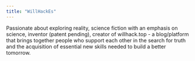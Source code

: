 ```yaml
---
title: "WillHackEs"
---
```


Passionate about exploring reality, science fiction with an emphasis on science, inventor (patent pending), creator of willhack.top - a blog/platform that brings together people who support each other in the search for truth and the acquisition of essential new skills needed to build a better tomorrow.
